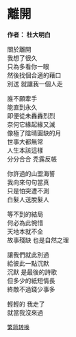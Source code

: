 # 離開

**作者： 杜大明白**

關於離開    
我想了很久  
只為多看你一眼  
然後找個合適的藉口  
別送 就讓我一個人走 

誰不願牽手  
能直到永久  
即便從未轟轟烈烈    
奈何它緣起緣又滅    
像極了陰晴圓缺的月  
世事大都無常    
人生本該這樣    
分分合合 禿露反帳   

你許過的山盟海誓    
我向來句句當真  
只是怕突遭不測  
白髮人送脫髮人  

等不到的結局    
何必為此惋惜    
天地本就不全    
故事殘缺 也是自然之理   

讓我們就此別過  
給彼此一點沉默  
沉默 是最後的詩歌   
但多少的紙短情長    
終敵不過錢少事多    

輕輕的 我走了   
就當我沒來過    

<font size="2" color="blue">[繁简转换](https://github.com/graycat0918/my-poem/blob/master/poetry/chinese_simplified/leave.md)</font>

